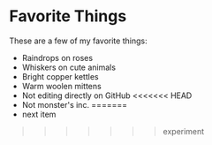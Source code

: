 # Favorite Things

These are a few of my favorite things:

- Raindrops on roses
- Whiskers on cute animals
- Bright copper kettles
- Warm woolen mittens
- Not editing directly on GitHub
<<<<<<< HEAD
- Not monster's inc.
=======
- next item
>>>>>>> experiment
